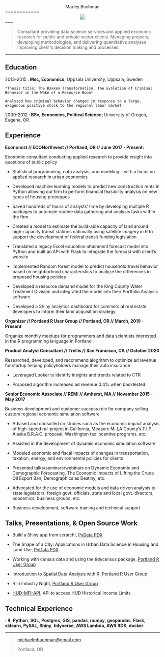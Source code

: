 <center>Marley Buchman</center>
============


<center><img class="img-circle" src="/img/avatar.jpeg" /> </center>
----

>   Consultant providing data science services and applied economic research for public and private sector clients. Managing projects, developing methodologies, and delivering quantitative analyses improving client's decision making and processes. 

----

Education
---------


2013-2015
:   **Msc, Economics**; Uppsala University, Uppsala, Sweden

    *Thesis title: The Bakken Transformation: The Evolution of Criminal Behavior in the Wake of a Resource Boom*
    
    Analyzed how criminal behavior changed in response to a large, exogenous positive shock to the regional labor market

2009-2012
:   **BSc, Economics, Political Science**; University of Oregon, Eugene, OR

Experience
----------

**Economist // ECONorthwest // Portland, OR // June 2017 - Present:**

Economic consultant conducting applied research to provide insight into questions of public policy  

* Statistical programming, data analysis, and modeling - with a focus on applied research in urban economics

* Developed machine learning models to predict new construction rents in Python allowing our firm to perform financial feasibility analysis on new types of housing prototypes

* Saved hundreds of hours of analysts’ time by developing multiple R packages to automate routine data gathering and analysis tasks within the firm

* Created a model to estimate the build-able capacity of land around high-capacity transit stations nationally using satellite imagery in R to support the development of federal transit funding legislation

* Translated a legacy Excel education attainment forecast model into Python and built an API with Flask to integrate the forecast with client’s website

* Implemented Random forest model to predict household travel behavior based on neighborhood characteristics to analyze the differences in proposed housing policies

* Developed a resource demand model for the King County Water Treatment Division and integrated the model into their Portfolio Analysis software

* Developed a Shiny analytics dashboard for commercial real estate developers to inform their land acquisition strategy

**Organizer // Portland R User Group // Portland, OR // March, 2019 - Present**

Organize monthly meetups for programmers and data scientists interested in the R programming language in Portland

**Product Analyst Consultant // Trellis // San Francisco, CA // October 2020**

Researched, developed, and recommend alogrithm to optimize ad revenue for startup helping policyholders manage their auto insurance

* Leveraged Looker to identify insights and trends related to CTR

* Proposed algorithm increased ad revenue 0.4% when backtested 

**Senior Economic Associate // REMI // Amherst, MA // November 2015 - May 2017**

Business development and customer success role for company selling custom regional economic simulation software

* Advised and consulted on studies such as the economic impact analysis of high-speed rail project in California, Measure M: LA County’s T.I.P., Alaska B.R.A.C. proposal, Washington tax incentive programs, etc.

* Assisted in the development of dynamic economic simulation software

* Modeled economic and fiscal impacts of changes in transportation, taxation, energy, and environmental policies for clients

* Presented talks/seminars/webinars on Dynamic Economic and Demographic Forecasting, The Economic Impacts of Lifting the Crude Oil Export Ban, Demographics as Destiny, etc.

* Advocated for the use of economic models and data driven analysis to state legislators, foreign govt. officials, state and local govt. directors, academics, business groups, etc.

* Business development, software training and technical support


Talks, Presentations, & Open Source Work
--------------------

* Build a Shiny app from scratch!, [PyData PDX](https://www.meetup.com/PyData-PDX/events/279867395/)

* The Shape of a City: Applications in Urban Data Science in Housing and Land Use, [PyData PDX](https://www.meetup.com/PyData-PDX/events/267324998/)

* Working with census data and using the tidycensus package, [Portland R User Group](https://www.meetup.com/portland-r-user-group/events/271649940/)

* Introduction to Spatial Data Analysis with R, [Portland R User Group](https://www.meetup.com/portland-r-user-group/events/258271365/)

* R in Industry Night, [Portland R User Group](https://www.meetup.com/portland-r-user-group/events/248703297/)

* [HUD-MFI-API](https://hud-mfi-api.herokuapp.com/), API to access HUD Historical Income Limits


Technical Experience
--------------------

:   **R**, **Python**, **SQL**, **Postgres**, **GIS**, **pandas**, **numpy**, **geopandas**, **Flask**, **sklearn**, **PySAL**, **Shiny**, **tidyverse**, **AWS Lambda**, **AWS RDS**, **docker**



----

> <michaelmbuchman@gmail.com> 

> Portland, OR